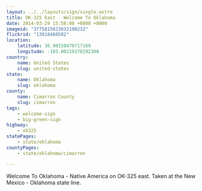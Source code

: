 ```yaml
---
layout: ../../layouts/sign/single.astro
title: OK-325 East - Welcome To Oklahoma
date: 2014-03-29 15:58:08 +0000 +0000
imageid: "3775815623032190232"
flickrid: "13918460502"
location:
    latitude: 36.90150470717169
    longitude: -103.00219378292388
country:
    name: United States
    slug: united-states
state:
    name: Oklahoma
    slug: oklahoma
county:
    name: Cimarron County
    slug: cimarron
tags:
    - welcome-sign
    - big-green-sign
highway:
    - ok325
statePages:
    - state/oklahoma
countyPages:
    - state/oklahoma/cimarron

---
```

Welcome To Oklahoma - Native America on OK-325 east.  Taken at the New Mexico - Oklahoma state line.